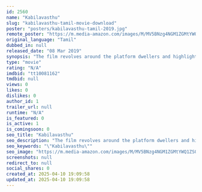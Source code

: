 ```yaml
---
id: 2560
name: "Kabilavasthu"
slug: "kabilavasthu-tamil-movie-download"
poster: "posters/kabilavasthu-tamil-2019.jpg"
remote_poster: "https://m.media-amazon.com/images/M/MV5BNzg4NGM1ZGMtYWQ1ZS00ZDUyLThlYWEtNjlhYzc4NTc2OTY3XkEyXkFqcGdeQXVyMzYxOTQ3MDg@._V1_SX300.jpg"
original_language: "Tamil"
dubbed_in: null
released_date: "08 Mar 2019"
synopsis: "The film revolves around the platform dwellers and highlights their plights and struggles on a daily basis."
type: "movie"
rating: "N/A"
imdbid: "tt10081162"
tmdbid: null
views: 0
likes: 0
dislikes: 0
author_id: 1
trailer_url: null
runtime: "N/A"
is_featured: 0
is_active: 1
is_comingsoon: 0
seo_title: "Kabilavasthu"
seo_description: "The film revolves around the platform dwellers and highlights their plights and struggles on a daily basis."
seo_keywords: "\"Kabilavasthu\""
seo_image: "https://m.media-amazon.com/images/M/MV5BNzg4NGM1ZGMtYWQ1ZS00ZDUyLThlYWEtNjlhYzc4NTc2OTY3XkEyXkFqcGdeQXVyMzYxOTQ3MDg@._V1_SX300.jpg"
screenshots: null
redirect_to: null
social_shares: 0
created_at: 2025-04-10 19:09:58
updated_at: 2025-04-10 19:09:58
---
```


